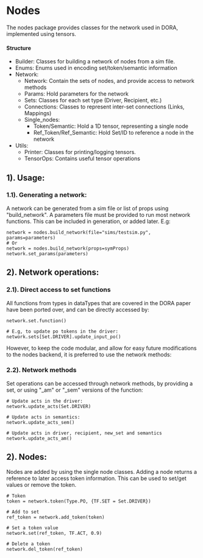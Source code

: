# Nodes

The nodes package provides classes for the network used in DORA, implemented using tensors.

#### Structure
- Builder: Classes for building a network of nodes from a sim file.
- Enums: Enums used in encoding set/token/semantic information
- Network:
	- Network: Contain the sets of nodes, and provide access to network methods
	- Params: Hold parameters for the network
	- Sets: Classes for each set type (Driver, Recipient, etc.)
	- Connections: Classes to represent inter-set connections (Links, Mappings)
	- Single_nodes: 
		- Token/Semantic: Hold a 1D tensor, representing a single node
		- Ref_Token/Ref_Semantic: Hold Set/ID to reference a node in the network
- Utils:
	- Printer: Classes for printing/logging tensors.
	- TensorOps: Contains useful tensor operations

## 1). Usage:

### 1.1). Generating a network:

A network can be generated from a sim file or list of props using "build_network".
A parameters file must be provided to run most network functions. This can be included in generation, or added later. E.g:

```
network = nodes.build_network(file="sims/testsim.py", params=parameters)
# Or
network = nodes.build_network(props=symProps)
network.set_params(parameters)
```

## 2). Network operations:

### 2.1). Direct access to set functions
All functions from types in dataTypes that are covered in the DORA paper have been ported over, and can be directly accessed by:

```
network.set.function()

# E.g, to update po tokens in the driver:
network.sets[Set.DRIVER].update_input_po()
```

However, to keep the code modular, and allow for easy future modifications to the nodes backend, it is preferred to use the network methods:
###  2.2). Network methods

Set operations can be accessed through network methods, by providing a set, or using "_am"  or "_sem" versions of the function:

```
# Update acts in the driver:
network.update_acts(Set.DRIVER)

# Update acts in semantics:
network.update_acts_sem()

# Update acts in driver, recipient, new_set and semantics
network.update_acts_am()
```

## 2). Nodes:
Nodes are added by using the single node classes. Adding a node returns a reference to later access token information. This can be used to set/get values or remove the token.

```
# Token
token = network.token(Type.PO, {TF.SET = Set.DRIVER})

# Add to set
ref_token = network.add_token(token)

# Set a token value
network.set(ref_token, TF.ACT, 0.9)

# Delete a token
network.del_token(ref_token)
```

